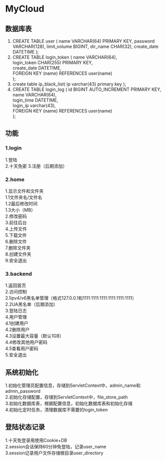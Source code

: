 # MyCloud
## 数据库表
1. CREATE TABLE user (
   name VARCHAR(64) PRIMARY KEY,
   password VARCHAR(128),
   limit_volume BIGINT,
   dir_name CHAR(32),
   create_date DATETIME
   );
2. CREATE TABLE login_token (
   name VARCHAR(64),  
   login_token CHAR(255) PRIMARY KEY,  
   create_date DATETIME,  
   FOREIGN KEY (name) REFERENCES user(name)  
   );
3. create table ip_black_list(
   ip varchar(43) primary key
   );
4. CREATE TABLE login_log (
   id BIGINT AUTO_INCREMENT PRIMARY KEY,   
   name VARCHAR(64),                 
   login_time DATETIME,              
   login_ip varchar(43),          
   FOREIGN KEY (name) REFERENCES user(name)    
   );

## 功能
### 1.login 
1.登陆  
2.十天免密 
3.注册（后期添加）  
### 2.home  
1.显示文件和文件夹  
1.1文件夹名/文件名  
1.2最后修改时间  
1.3大小（MB）  
2.修改密码  
3.前往后台  
4.上传文件  
5.下载文件  
6.删除文件  
7.删除文件夹  
8.创建文件夹  
9.安全退出  
### 3.backend  
1.返回首页  
2.访问控制  
2.1ipv4/v6黑名单管理（格式127.0.0.1和1111:1111:1111:1111:1111:1111）  
2.2UA黑名单（后期添加）   
3.登陆日志  
4.用户管理   
4.1创建用户   
4.2删除用户   
4.3设置最大容量（默认1GB）   
4.4修改其他用户密码    
4.5查看用户密码  
5.安全退出  

## 系统初始化
1.初始化管理员配置信息，存储到ServletContext中，admin_name和admin_password      
2.初始化存储配置，存储到ServletContext中，file_store_path       
3.初始化数据库表，根据配置信息，初始化数据库表和初始化存储    
4.初始化定时任务，清理数据库不需要的login_token    

## 登陆状态记录
1.十天免登录用使用Cookie+DB  
2.session会话保持60分钟免登陆，记录user_name  
3.session记录用户文件存储根目录user_directory   
